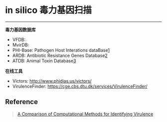 # in silico 毒力基因扫描



---

**毒力基因数据库**

- VFDB:
- MvirDB:
- PHI-Base: Pathogen Host Interations dataBase[1](https://journals.plos.org/plosone/article?id=10.1371/journal.pone.0042517#pone.0042517-Winnenburg1)
- ARDB: Antibiotic Resistance Genes Database[2](https://journals.plos.org/plosone/article?id=10.1371/journal.pone.0042517#pone.0042517-Liu1)
- ATDB: Animal Toxin Database[3](https://journals.plos.org/plosone/article?id=10.1371/journal.pone.0042517#pone.0042517-He1)


**在线工具**

- Victors: http://www.phidias.us/victors/
- VirulenceFinder: https://cge.cbs.dtu.dk/services/VirulenceFinder/

## Reference

> [A Comparison of Computational Methods for Identifying Virulence]( Factorshttps://journals.plos.org/plosone/article?id=10.1371/journal.pone.0042517)
